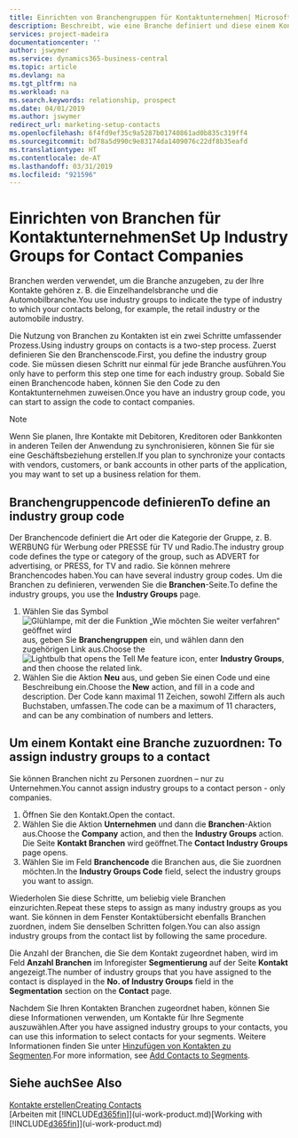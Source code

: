 ```yaml
---
title: Einrichten von Branchengruppen für Kontaktunternehmen| Microsoft Docs
description: Beschreibt, wie eine Branche definiert und diese einem Kontaktunternehmen, beispielsweise Einzelhandelsbranche, oder der Automobilindustrie zuweist.
services: project-madeira
documentationcenter: ''
author: jswymer
ms.service: dynamics365-business-central
ms.topic: article
ms.devlang: na
ms.tgt_pltfrm: na
ms.workload: na
ms.search.keywords: relationship, prospect
ms.date: 04/01/2019
ms.author: jswymer
redirect_url: marketing-setup-contacts
ms.openlocfilehash: 6f4fd9ef35c9a5287b01740861ad0b835c319ff4
ms.sourcegitcommit: bd78a5d990c9e83174da1409076c22df8b35eafd
ms.translationtype: HT
ms.contentlocale: de-AT
ms.lasthandoff: 03/31/2019
ms.locfileid: "921596"
---
```

# <a name="set-up-industry-groups-for-contact-companies"></a><span data-ttu-id="040c8-103">Einrichten von Branchen für Kontaktunternehmen</span><span class="sxs-lookup"><span data-stu-id="040c8-103">Set Up Industry Groups for Contact Companies</span></span>
<span data-ttu-id="040c8-104">Branchen werden verwendet, um die Branche anzugeben, zu der Ihre Kontakte gehören z. B. die Einzelhandelsbranche und die Automobilbranche.</span><span class="sxs-lookup"><span data-stu-id="040c8-104">You use industry groups to indicate the type of industry to which your contacts belong, for example, the retail industry or the automobile industry.</span></span>

<span data-ttu-id="040c8-105">Die Nutzung von Branchen zu Kontakten ist ein zwei Schritte umfassender Prozess.</span><span class="sxs-lookup"><span data-stu-id="040c8-105">Using industry groups on contacts is a two-step process.</span></span> <span data-ttu-id="040c8-106">Zuerst definieren Sie den Branchenscode.</span><span class="sxs-lookup"><span data-stu-id="040c8-106">First, you define the industry group code.</span></span> <span data-ttu-id="040c8-107">Sie müssen diesen Schritt nur einmal für jede Branche ausführen.</span><span class="sxs-lookup"><span data-stu-id="040c8-107">You only have to perform this step one time for each industry group.</span></span> <span data-ttu-id="040c8-108">Sobald Sie einen Branchencode haben, können Sie den Code zu den Kontaktunternehmen zuweisen.</span><span class="sxs-lookup"><span data-stu-id="040c8-108">Once you have an industry group code, you can start to assign the code to contact companies.</span></span>

> [!NOTE]  
>   <span data-ttu-id="040c8-109">Wenn Sie planen, Ihre Kontakte mit Debitoren, Kreditoren oder Bankkonten in anderen Teilen der Anwendung zu synchronisieren, können Sie für sie eine Geschäftsbeziehung erstellen.</span><span class="sxs-lookup"><span data-stu-id="040c8-109">If you plan to synchronize your contacts with vendors, customers, or bank accounts in other parts of the application, you may want to set up a business relation for them.</span></span>

## <a name="to-define-an-industry-group-code"></a><span data-ttu-id="040c8-110">Branchengruppencode definieren</span><span class="sxs-lookup"><span data-stu-id="040c8-110">To define an industry group code</span></span>
<span data-ttu-id="040c8-111">Der Branchencode definiert die Art oder die Kategorie der Gruppe, z. B. WERBUNG für Werbung oder PRESSE für TV und Radio.</span><span class="sxs-lookup"><span data-stu-id="040c8-111">The industry group code defines the type or category of the group, such as ADVERT for advertising, or PRESS, for TV and radio.</span></span> <span data-ttu-id="040c8-112">Sie können mehrere Branchencodes haben.</span><span class="sxs-lookup"><span data-stu-id="040c8-112">You can have several industry group codes.</span></span> <span data-ttu-id="040c8-113">Um die Branchen zu definieren, verwenden Sie die **Branchen**-Seite.</span><span class="sxs-lookup"><span data-stu-id="040c8-113">To define the industry groups, you use the **Industry Groups** page.</span></span>

1. <span data-ttu-id="040c8-114">Wählen Sie das Symbol ![Glühlampe, mit der die Funktion „Wie möchten Sie weiter verfahren“ geöffnet wird](media/ui-search/search_small.png "Wie möchten Sie weiter verfahren?") aus, geben Sie **Branchengruppen** ein, und wählen dann den zugehörigen Link aus.</span><span class="sxs-lookup"><span data-stu-id="040c8-114">Choose the ![Lightbulb that opens the Tell Me feature](media/ui-search/search_small.png "Tell me what you want to do") icon, enter **Industry Groups**, and then choose the related link.</span></span>
2. <span data-ttu-id="040c8-115">Wählen Sie die Aktion **Neu** aus, und geben Sie einen Code und eine Beschreibung ein.</span><span class="sxs-lookup"><span data-stu-id="040c8-115">Choose the **New** action, and fill in a code and description.</span></span> <span data-ttu-id="040c8-116">Der Code kann maximal 11 Zeichen, sowohl Ziffern als auch Buchstaben, umfassen.</span><span class="sxs-lookup"><span data-stu-id="040c8-116">The code can be a maximum of 11 characters, and can be any combination of numbers and letters.</span></span>

## <span data-ttu-id="040c8-117"><a name="AssignIndustryGroupContact">Um einem Kontakt eine Branche zuzuordnen:</a></span><span class="sxs-lookup"><span data-stu-id="040c8-117"><a name="AssignIndustryGroupContact"></a> To assign industry groups to a contact</span></span>
<span data-ttu-id="040c8-118">Sie können Branchen nicht zu Personen zuordnen – nur zu Unternehmen.</span><span class="sxs-lookup"><span data-stu-id="040c8-118">You cannot assign industry groups to a contact person - only companies.</span></span>

1. <span data-ttu-id="040c8-119">Öffnen Sie den Kontakt.</span><span class="sxs-lookup"><span data-stu-id="040c8-119">Open the contact.</span></span>
2. <span data-ttu-id="040c8-120">Wählen Sie die Aktion **Unternehmen** und dann die **Branchen**-Aktion aus.</span><span class="sxs-lookup"><span data-stu-id="040c8-120">Choose the **Company** action, and then the **Industry Groups** action.</span></span> <span data-ttu-id="040c8-121">Die Seite **Kontakt Branchen** wird geöffnet.</span><span class="sxs-lookup"><span data-stu-id="040c8-121">The **Contact Industry Groups** page opens.</span></span>
3. <span data-ttu-id="040c8-122">Wählen Sie im Feld **Branchencode** die Branchen aus, die Sie zuordnen möchten.</span><span class="sxs-lookup"><span data-stu-id="040c8-122">In the **Industry Groups Code** field, select the industry groups you want to assign.</span></span>

<span data-ttu-id="040c8-123">Wiederholen Sie diese Schritte, um beliebig viele Branchen einzurichten.</span><span class="sxs-lookup"><span data-stu-id="040c8-123">Repeat these steps to assign as many industry groups as you want.</span></span> <span data-ttu-id="040c8-124">Sie können in dem Fenster Kontaktübersicht ebenfalls Branchen zuordnen, indem Sie denselben Schritten folgen.</span><span class="sxs-lookup"><span data-stu-id="040c8-124">You can also assign industry groups from the contact list by following the same procedure.</span></span>

<span data-ttu-id="040c8-125">Die Anzahl der Branchen, die Sie dem Kontakt zugeordnet haben, wird im Feld **Anzahl Branchen** im Inforegister **Segmentierung** auf der Seite **Kontakt** angezeigt.</span><span class="sxs-lookup"><span data-stu-id="040c8-125">The number of industry groups that you have assigned to the contact is displayed in the **No. of Industry Groups** field in the **Segmentation** section on the **Contact** page.</span></span>

<span data-ttu-id="040c8-126">Nachdem Sie Ihren Kontakten Branchen zugeordnet haben, können Sie diese Informationen verwenden, um Kontakte für Ihre Segmente auszuwählen.</span><span class="sxs-lookup"><span data-stu-id="040c8-126">After you have assigned industry groups to your contacts, you can use this information to select contacts for your segments.</span></span> <span data-ttu-id="040c8-127">Weitere Informationen finden Sie unter [Hinzufügen von Kontakten zu Segmenten](marketing-add-contact-segment.md).</span><span class="sxs-lookup"><span data-stu-id="040c8-127">For more information, see [Add Contacts to Segments](marketing-add-contact-segment.md).</span></span>

## <a name="see-also"></a><span data-ttu-id="040c8-128">Siehe auch</span><span class="sxs-lookup"><span data-stu-id="040c8-128">See Also</span></span>
[<span data-ttu-id="040c8-129">Kontakte erstellen</span><span class="sxs-lookup"><span data-stu-id="040c8-129">Creating Contacts</span></span>](marketing-create-contact-companies.md)  
<span data-ttu-id="040c8-130">[Arbeiten mit [!INCLUDE[d365fin](includes/d365fin_md.md)]](ui-work-product.md)</span><span class="sxs-lookup"><span data-stu-id="040c8-130">[Working with [!INCLUDE[d365fin](includes/d365fin_md.md)]](ui-work-product.md)</span></span>
